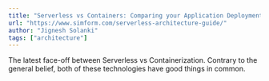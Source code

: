 ```yaml
---
title: "Serverless vs Containers: Comparing your Application Deployment Options"
url: "https://www.simform.com/serverless-architecture-guide/"
author: "Jignesh Solanki"
tags: ["architecture"]
---
```


The latest face-off between Serverless vs Containerization. Contrary to the general belief, both of these technologies have good things in common.
